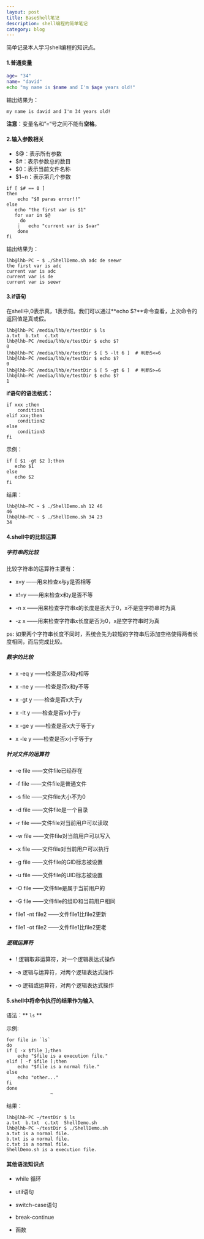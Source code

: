 ```yaml
---
layout: post
title: BaseShell笔记
description: shell编程的简单笔记
category: blog
---
```


简单记录本人学习shell编程的知识点。

#### 1.普通变量

```bash
age= "34"
name= "david"
echo "my name is $name and I'm $age years old!"

```
输出结果为：

```
my name is david and I'm 34 years old! 
```
**注意**：变量名和”=“号之间不能有**空格**。

#### 2.输入参数相关

* $@：表示所有参数
* $#：表示参数总的数目
* $0：表示当前文件名称
* $1~n：表示第几个参数

```
if [ $# == 0 ]
then
    echo "$0 paras error!!"
else
   echo "the first var is $1"
   for var in $@
     do
    ┊   echo "current var is $var"
    done
fi
```
输出结果为：

```
lhb@lhb-PC ~ $ ./ShellDemo.sh adc de seewr
the first var is adc
current var is adc
current var is de
current var is seewr

```
#### 3.if语句

在shell中,0表示真，1表示假。我们可以通过**echo $?**命令查看，上次命令的返回值是真或假。

```
lhb@lhb-PC /media/lhb/e/testDir $ ls
a.txt  b.txt  c.txt
lhb@lhb-PC /media/lhb/e/testDir $ echo $?
0
lhb@lhb-PC /media/lhb/e/testDir $ [ 5 -lt 6 ]  # 判断5<=6
lhb@lhb-PC /media/lhb/e/testDir $ echo $?
0
lhb@lhb-PC /media/lhb/e/testDir $ [ 5 -gt 6 ]  # 判断5>=6
lhb@lhb-PC /media/lhb/e/testDir $ echo $?
1

```

**if语句的语法格式：**

```
if xxx ;then
    condition1
elif xxx;then
    condition2
else
    condition3
fi

```

示例：

```
if [ $1 -gt $2 ];then
   echo $1
else
   echo $2
fi
```
结果：

```
lhb@lhb-PC ~ $ ./ShellDemo.sh 12 46
46
lhb@lhb-PC ~ $ ./ShellDemo.sh 34 23
34
```
#### 4.shell中的比较运算

##### 字符串的比较
 
比较字符串的运算符主要有：

* x=y ——用来检查x与y是否相等

* x!=y ——用来检查x和y是否不等

* -n x ——用来检查字符串x的长度是否大于0，x不是空字符串时为真

* -z x ——用来检查字符串x长度是否为0，x是空字符串时为真

ps:  如果两个字符串长度不同时，系统会先为较短的字符串后添加空格使得两者长度相同，而后完成比较。

##### 数字的比较

* x -eq y ——检查是否x和y相等

* x -ne y ——检查是否x和y不等

* x -gt y ——检查是否x大于y

* x -lt y ——检查是否x小于y

* x -ge y ——检查是否x大于等于y

* x -le y ——检查是否x小于等于y

##### 针对文件的运算符

* -e file ——文件file已经存在

* -f file ——文件file是普通文件

* -s file ——文件file大小不为0

* -d file ——文件file是一个目录

* -r file ——文件file对当前用户可以读取

* -w file ——文件file对当前用户可以写入

* -x file ——文件file对当前用户可以执行

* -g file ——文件file的GID标志被设置

* -u file ——文件file的UID标志被设置

* -O file ——文件file是属于当前用户的

* -G file ——文件file的组ID和当前用户相同

* file1 -nt file2 ——文件file1比file2更新

* file1 -ot file2 ——文件file1比file2更老

##### 逻辑运算符

* ! 逻辑取非运算符，对一个逻辑表达式操作

* -a 逻辑与运算符，对两个逻辑表达式操作

* -o 逻辑或运算符，对两个逻辑表达式操作

#### 5.shell中将命令执行的结果作为输入

语法：** `ls` **

示例:
```
for file in `ls`
do
if [ -x $file ];then
    echo "$file is a execution file."
elif [ -f $file ];then
    echo "$file is a normal file."
else
    echo "other..."
fi
done
                ~
```
结果：

```
lhb@lhb-PC ~/testDir $ ls
a.txt  b.txt  c.txt  ShellDemo.sh
lhb@lhb-PC ~/testDir $ ./ShellDemo.sh
a.txt is a normal file.
b.txt is a normal file.
c.txt is a normal file.
ShellDemo.sh is a execution file.

```

#### 其他语法知识点

* while 循环

* util语句

* switch-case语句

* break-continue

* 函数 



